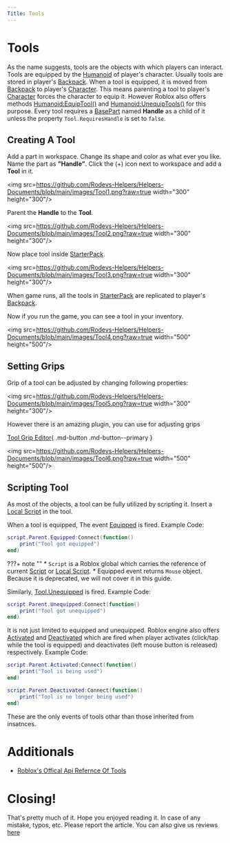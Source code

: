 ```yaml
---
Title: Tools
---
```


# Tools
As the name suggests, tools are the objects with which players can interact. Tools are equipped by the [Humanoid](https://developer.roblox.com/en-us/api-reference/class/Humanoid) of player's character. Usually tools are stored in player's [Backpack](https://developer.roblox.com/en-us/api-reference/class/Backpack). When a tool is equipped, it is moved from [Backpack](https://developer.roblox.com/en-us/api-reference/class/Backpack) to player's [Character](https://developer.roblox.com/en-us/api-reference/property/Player/Character). This means parenting a tool to player's [Character](https://developer.roblox.com/en-us/api-reference/property/Player/Character) forces the character to equip it. However Roblox also offers methods [Humanoid:EquipTool()](https://developer.roblox.com/en-us/api-reference/function/Humanoid/EquipTool) and [Humanoid:UnequipTools()](https://developer.roblox.com/en-us/api-reference/function/Humanoid/UnequipTools) for this purpose.
Every tool requires a [BasePart](https://developer.roblox.com/en-us/api-reference/class/BasePart) named **Handle** as a child of it unless the property `Tool.RequiresHandle` is set to `false`.

## Creating A Tool
Add a part in workspace. Change its shape and color as what ever you like. Name the part as **"Handle"**. Click the (+) icon next to workspace and add a **Tool** in it.

<img src=https://github.com/Rodevs-Helpers/Helpers-Documents/blob/main/images/Tool1.png?raw=true width="300" height="300"/>

Parent the **Handle** to the **Tool**.

<img src=https://github.com/Rodevs-Helpers/Helpers-Documents/blob/main/images/Tool2.png?raw=true width="300" height="300"/>

Now place tool inside [StarterPack](https://developer.roblox.com/en-us/api-reference/class/StarterPack).

<img src=https://github.com/Rodevs-Helpers/Helpers-Documents/blob/main/images/Tool3.png?raw=true width="300" height="300"/>

When game runs, all the tools in [StarterPack](https://developer.roblox.com/en-us/api-reference/class/StarterPack) are replicated to player's [Backpack](https://developer.roblox.com/en-us/api-reference/class/Backpack).

Now if you run the game, you can see a tool in your inventory.

<img src=https://github.com/Rodevs-Helpers/Helpers-Documents/blob/main/images/Tool4.png?raw=true width="500" height="500"/>

## Setting Grips
Grip of a tool can be adjusted by changing following properties:

<img src=https://github.com/Rodevs-Helpers/Helpers-Documents/blob/main/images/Tool5.png?raw=true width="300" height="300"/>

However there is an amazing plugin, you can use for adjusting grips

[Tool Grip Editor](https://www.roblox.com/library/174577307/Tool-Grip-Editor){ .md-button .md-button--primary }

<img src=https://github.com/Rodevs-Helpers/Helpers-Documents/blob/main/images/Tool6.png?raw=true width="500" height="500"/>

## Scripting Tool

As most of the objects, a tool can be fully utilized by scripting it. Insert a [Local Script](https://developer.roblox.com/en-us/api-reference/class/LocalScript) in the tool.

When a tool is equipped, The event [Equipped](https://developer.roblox.com/en-us/api-reference/event/Tool/Equipped) is fired.
Example Code:

```lua
script.Parent.Equipped:Connect(function()
	print("Tool got equipped")
end)
```

???+ note ""
    * `Script` is a Roblox global which carries the reference of current [Script](https://developer.roblox.com/en-us/api-reference/class/Script) or [Local Script](https://developer.roblox.com/en-us/api-reference/class/LocalScript).
    * Equipped event returns `Mouse` object. Because it is deprecated, we will not cover it in this guide.

Similarly, [Tool.Unequipped](https://developer.roblox.com/en-us/api-reference/event/Tool/Unequipped) is fired.
Example Code:

```lua
script.Parent.Unequipped:Connect(function()
	print("Tool got unequipped")
end)
```

It is not just limited to equipped and unequipped. Roblox engine also offers [Activated](https://developer.roblox.com/en-us/api-reference/event/Tool/Activated) and [Deactivated](https://developer.roblox.com/en-us/api-reference/event/Tool/Deactivated) which are fired when player activates (click/tap while the tool is equipped) and deactivates (left mouse button is released) respectively.
Example Code:

```lua
script.Parent.Activated:Connect(function()
	print("Tool is being used")
end)

script.Parent.Deactivated:Connect(function()
	print("Tool is no longer being used")
end)
```

These are the only events of tools othar than those inherited from insatnces.

# Additionals

* [Roblox's Offical Api Refernce Of Tools](https://developer.roblox.com/en-us/api-reference/class/Tool)


# Closing!
That's pretty much of it. Hope you enjoyed reading it. In case of any mistake, typos, etc. Please report the article. You can also give us reviews [here](https://rodevs-helpers.github.io/Helpers-Documents/Others/Help%20Us%21/)